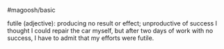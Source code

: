 #magoosh/basic

futile (adjective): producing no result or effect; unproductive of success 
I thought I could repair the car myself, but after two days of work with no success, I have to admit that 
my efforts were futile. 
